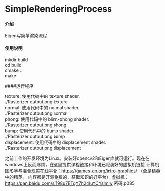 # SimpleRenderingProcess

#### 介绍
Eigen写简单渲染流程


#### 使用说明  
mkdir build   
cd build    
cmake ..   
make    

####运行程序  

texture: 使用代码中的 texture shader.  
  ./Rasterizer output.png texture  
normal: 使用代码中的 normal shader.  
  ./Rasterizer output.png normal  
phong: 使用代码中的 blinn-phong shader.  
  ./Rasterizer output.png phong  
bump: 使用代码中的 bump shader.  
  ./Rasterizer output.png bump  
displacement: 使用代码中的 displacement shader.  
  ./Rasterizer output.png displacement  


之前工作的开发环境为Linux。安装好opencv2和Eigen库就可运行。现在在windows上反而麻烦，在这里提供课程链接和环境已经装好的虚拟机链接
计算机图形学与混合现实在线平台：https://games-cn.org/intro-graphics/ （全是精英中的精英。 内容都是开源免费的，获取知识的好平台）
虚拟机：https://pan.baidu.com/s/198u7ETgY7h24IuYCYslmlw 密码:p085